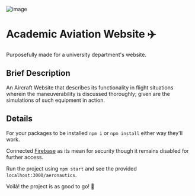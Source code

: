 ![image](https://user-images.githubusercontent.com/102452883/175236588-481c2117-cba0-4ffe-9dfe-aa22f2fee264.png)
# Academic Aviation Website ✈️
Purposefully made for a university department's website.
## Brief Description
An Aircraft Website that describes its functionality in flight situations wherein the maneuverability is discussed thoroughly; given are the simulations of such equipment in action.

## Details
For your packages to be installed `npm i` or `npm install` either way they'll work.

Connected [Firebase](https://firebase.google.com/) as its mean for security though it remains disabled for further access.

Run the project using `npm start` and see the provided `localhost:3000/aeronautics`.

Voilà! the project is as good to go! 👏

